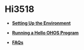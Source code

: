 # Hi3518<a name="EN-US_TOPIC_0000001128311052"></a>

-   **[Setting Up the Environment](setting-up-the-environment-4.md)**  

-   **[Running a Hello OHOS Program](running-a-hello-ohos-program-5.md)**  

-   **[FAQs](faqs-6.md)**  


